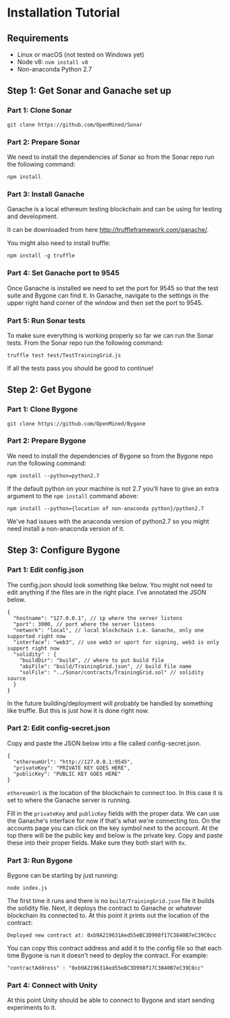 # Installation Tutorial

## Requirements

- Linux or macOS (not tested on Windows yet)
- Node v8: `nvm install v8`
- Non-anaconda Python 2.7

## Step 1: Get Sonar and Ganache set up

### Part 1: Clone Sonar

`git clone https://github.com/OpenMined/Sonar`

### Part 2: Prepare Sonar

We need to install the dependencies of Sonar so from the Sonar repo run the following command:

`npm install`

### Part 3: Install Ganache

Ganache is a local ethereum testing blockchain and can be using for testing and development.

It can be downloaded from here http://truffleframework.com/ganache/.

You might also need to install truffle:

`npm install -g truffle`

### Part 4: Set Ganache port to 9545

Once Ganache is installed we need to set the port for 9545 so that the test suite and Bygone can find it. In Ganache, navigate to the settings in the upper right hand corner of the window and then set the port to 9545.

### Part 5: Run Sonar tests

To make sure everything is working properly so far we can run the Sonar tests. From the Sonar repo run the following command:

`truffle test test/TestTrainingGrid.js`

If all the tests pass you should be good to continue!

## Step 2: Get Bygone

### Part 1: Clone Bygone

`git clone https://github.com/OpenMined/Bygone`

### Part 2: Prepare Bygone

We need to install the dependencies of Bygone so from the Bygone repo run the following command:

`npm install --python=python2.7`

If the default python on your machine is not 2.7 you'll have to give an extra argument to the `npm install` command above:

`npm install --python={location of non-anaconda python}/python2.7`

We've had issues with the anaconda version of python2.7 so you might need install a non-anaconda version of it.

## Step 3: Configure Bygone

### Part 1: Edit config.json

The config.json should look something like below. You might not need to edit anything if the files are in the right place. I've annotated the JSON below.

```
{
  "hostname": "127.0.0.1", // ip where the server listens
  "port": 3000, // port where the server listens
  "network": "local", // local blockchain i.e. Ganache, only one supported right now
  "interface": "web3", // use web3 or uport for signing, web3 is only support right now
  "solidity" : {
    "buildDir": "build", // where to put build file
    "abiFile": "build/TrainingGrid.json", // build file name
    "solFile": "../Sonar/contracts/TrainingGrid.sol" // solidity source
  }
}
```

In the future building/deployment will probably be handled by something like truffle. But this is just how it is done right now.

### Part 2: Edit config-secret.json

Copy and paste the JSON below into a file called config-secret.json.

```
{
  "ethereumUrl": "http://127.0.0.1:9545",
  "privateKey": "PRIVATE KEY GOES HERE",
  "publicKey": "PUBLIC KEY GOES HERE"
}
```

`ethereumUrl` is the location of the blockchain to connect too. In this case it is set to where the Ganache server is running.

Fill in the `privateKey` and `publicKey` fields with the proper data. We can use the Ganache's interface for now if that's what we're connecting too. On the accounts page you can click on the key symbol next to the account. At the top there will be the public key and below is the private key. Copy and paste these into their proper fields. Make sure they both start with `0x`.

### Part 3: Run Bygone

Bygone can be starting by just running:

`node index.js`

The first time it runs and there is no `build/TrainingGrid.json` file it builds the solidity file. Next, it deploys the contract to Ganache or whatever blockchain its connected to. At this point it prints out the location of the contract:

`Deployed new contract at: 0xb9A219631Aed55eBC3D998f17C3840B7eC39C0cc`

You can copy this contract address and add it to the config file so that each time Bygone is run it doesn't need to deploy the contract. For example:

`"contractAddress" : "0xb9A219631Aed55eBC3D998f17C3840B7eC39C0cc"`

### Part 4: Connect with Unity

At this point Unity should be able to connect to Bygone and start sending experiments to it.
